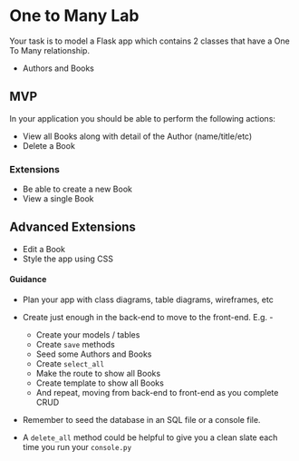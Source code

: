# One to Many Lab

Your task is to model a Flask app which contains 2 classes that have a One To Many relationship.

- Authors and Books

## MVP

In your application you should be able to perform the following actions:

* View all Books along with detail of the Author (name/title/etc)
* Delete a Book

### Extensions

* Be able to create a new Book
* View a single Book

## Advanced Extensions

* Edit a Book
* Style the app using CSS


#### Guidance

* Plan your app with class diagrams, table diagrams, wireframes, etc

* Create just enough in the back-end to move to the front-end. E.g. -

    - Create your models / tables
    - Create `save` methods
    - Seed some Authors and Books
    - Create `select_all`
    - Make the route to show all Books
    - Create template to show all Books
    - And repeat, moving from back-end to front-end as you complete CRUD

* Remember to seed the database in an SQL file or a console file.

* A `delete_all` method could be helpful to give you a clean slate each time you run your `console.py`




